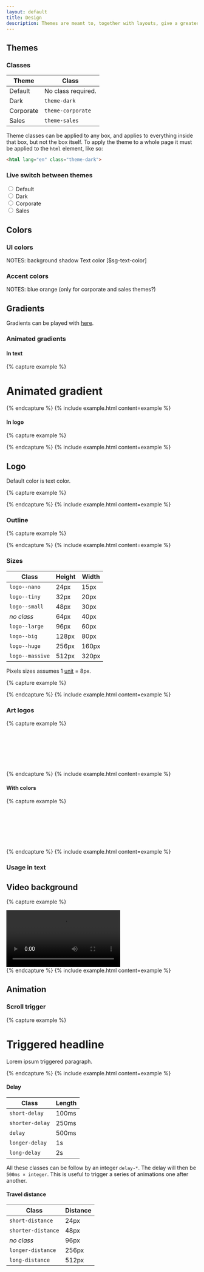 ```yaml
---
layout: default
title: Design
description: Themes are meant to, together with layouts, give a greater sense of order while browsing around the site, by visually telling the user what section he is viewing.
---
```


## Themes

### Classes

| Theme     | Class              |
| --------- |--------------------|
| Default   | No class required. |
| Dark      | `theme-dark`       |  
| Corporate | `theme-corporate`  |
| Sales     | `theme-sales`      |



Theme classes can be applied to any box, and applies to everything inside that box, but not the box itself. To apply the theme to a whole page it must be applied to the `html` element, like so:

```html
<html lang="en" class="theme-dark">
```

### Live switch between themes

<div id="theme-switcher">

  <div class="custom-control custom-radio custom-control-inline">
    <input type="radio" id="theme-default" name="theme-class" class="custom-control-input" v-on:change="switchTheme('')">
    <label class="custom-control-label" for="theme-default">Default</label>
  </div>
  <div class="custom-control custom-radio custom-control-inline">
    <input type="radio" id="theme-dark" name="theme-class" class="custom-control-input" v-on:change="switchTheme('theme-dark')">
    <label class="custom-control-label" for="theme-dark">Dark</label>
  </div>
  <div class="custom-control custom-radio custom-control-inline">
    <input type="radio" id="theme-corporate" name="theme-class" class="custom-control-input" v-on:change="switchTheme('theme-corporate')">
    <label class="custom-control-label" for="theme-corporate">Corporate</label>
  </div>
  <div class="custom-control custom-radio custom-control-inline">
    <input type="radio" id="theme-sales" name="theme-class" class="custom-control-input" v-on:change="switchTheme('theme-sales')">
    <label class="custom-control-label" for="theme-sales">Sales</label>
  </div>

</div>


## Colors

### UI colors

NOTES:
background
shadow
Text color [$sg-text-color]


### Accent colors

NOTES:
blue
orange
(only for corporate and sales themes?)


## Gradients

<div class="docs-gradients-container">
  <div class="docs-gradient-item"><div class="docs-gradient docs-gradient-1"></div><div class="docs-color-codes"></div></div>
  <div class="docs-gradient-item"><div class="docs-gradient docs-gradient-2"></div><div class="docs-color-codes"></div></div>
  <div class="docs-gradient-item"><div class="docs-gradient docs-gradient-3"></div><div class="docs-color-codes"></div></div>
  <div class="docs-gradient-item"><div class="docs-gradient docs-gradient-4"></div><div class="docs-color-codes"></div></div>
  <div class="docs-gradient-item"><div class="docs-gradient docs-gradient-5"></div><div class="docs-color-codes"></div></div>
  <div class="docs-gradient-item"><div class="docs-gradient docs-gradient-6"></div><div class="docs-color-codes"></div></div>
  <div class="docs-gradient-item"><div class="docs-gradient docs-gradient-7"></div><div class="docs-color-codes"></div></div>
  <div class="docs-gradient-item"><div class="docs-gradient docs-gradient-8"></div><div class="docs-color-codes"></div></div>
</div>

Gradients can be played with [here](https://www.css-gradient.com/).

### Animated gradients

<div class="docs-gradients-container">
  <div class="docs-gradient-item">
    <div class="docs-gradient --moving-background-gradient"></div>
  </div>
</div>

#### In text

{% capture example %}
<h1 class="display-2 --moving-background-gradient">Animated gradient</h1>
{% endcapture %}
{% include example.html content=example %}

#### In logo

{% capture example %}
<div class="logo logo--huge logo--outline logo--center --moving-background-gradient"></div>
{% endcapture %}
{% include example.html content=example %}


## Logo

Default color is text color.

{% capture example %}
<div class="logo"></div>
{% endcapture %}
{% include example.html content=example %}

### Outline

{% capture example %}
<div class="logo logo--outline"></div>
{% endcapture %}
{% include example.html content=example %}

### Sizes

| Class            | Height | Width |
| ---------------- | ------ | ------|
| `logo--nano`     |   24px |  15px |
| `logo--tiny`     |   32px |  20px |
| `logo--small`    |   48px |  30px |
| _no class_       |   64px |  40px |
| `logo--large`    |   96px |  60px |
| `logo--big`      |  128px |  80px |
| `logo--huge`     |  256px | 160px |
| `logo--massive`  |  512px | 320px |

Pixels sizes assumes 1 [unit](docs/introduction/#eight-point-grid) = 8px.

{% capture example %}
<div class="logo logo--huge logo--center"></div>
{% endcapture %}
{% include example.html content=example %}

### Art logos

{% capture example %}
<div class="logo logo--large logo--art_3d-stripes"></div><br>
<div class="logo logo--large logo--art_glitch"></div><br>
<div class="logo logo--large logo--art_stripes-2"></div><br>
<div class="logo logo--large logo--art_3d-shadow"></div><br>
<div class="logo logo--large logo--art_stripes"></div><br>
<div class="logo logo--large logo--art_3d-stripes-2"></div><br>
<div class="logo logo--large logo--art_pixelated"></div>
{% endcapture %}
{% include example.html content=example %}

#### With colors

{% capture example %}
<div class="logo logo--large logo--art_3d-stripes_color"></div><br>
<div class="logo logo--large logo--art_glitch_color"></div><br>
<div class="logo logo--large logo--art_stripes-2_color"></div><br>
<div class="logo logo--large logo--art_3d-shadow_color"></div><br>
<div class="logo logo--large logo--art_stripes_color"></div><br>
<div class="logo logo--large logo--art_sticker_color"></div><br>
<div class="logo logo--large logo--art_3d-stripes-2_color"></div>
{% endcapture %}
{% include example.html content=example %}

### Usage in text

## Video background

{% capture example %}
<div class="video-background">
  <video>
    <source src="waterfall.webm" type="video/webm">
    <source src="waterfall.mp4" type="video/mp4">
  </video>
  <div class="content"></div>
</div>
{% endcapture %}
{% include example.html content=example %}


## Animation

### Scroll trigger

{% capture example %}
<div data-scroll class="vecora">
  <h1 class="vecora animate left">Triggered headline</h1>
  <p class="vecora animate right delay">Lorem ipsum triggered paragraph.</p>
</div>
{% endcapture %}
{% include example.html content=example %}

#### Delay

| Class           | Length |
| --------------- | ------ |
| `short-delay`   |  100ms |
| `shorter-delay` |  250ms |
| `delay`         |  500ms |
| `longer-delay`  |     1s |
| `long-delay`    |     2s |

All these classes can be follow by an integer `delay-*`. The delay will then be `500ms × integer`. This is useful to trigger a series of animations one after another.

#### Travel distance

| Class              | Distance |
| ------------------ | -------- |
| `short-distance`   |     24px |
| `shorter-distance` |     48px |
| _no class_         |     96px |
| `longer-distance`  |    256px |
| `long-distance`    |    512px |
